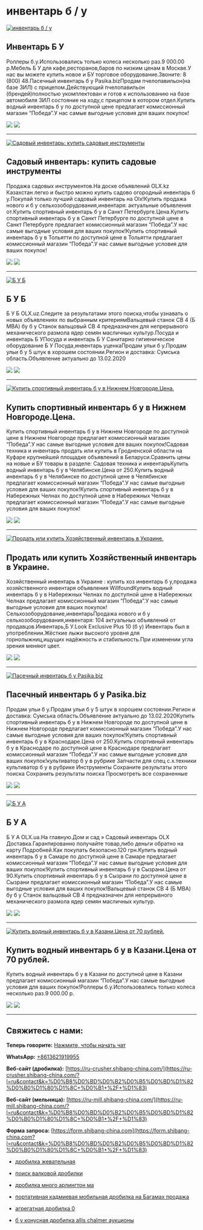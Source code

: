 # инвентарь б / у

<a href="https://swt.shibang-china.com/?l=ru&img&k=%D0%B8%D0%BD%D0%B2%D0%B5%D0%BD%D1%82%D0%B0%D1%80%D1%8C+%D0%B1+%2F+%D1%83" target="_blank">![инвентарь б / у](http://static.shibang-china.com/all-800x300/519.jpg)</a>

## Инвентарь Б У
Роллеры б.у.Использовались только колеса несколько раз.9 000.00 р.Мебель Б У для кафе,ресторанов,баров по низким ценам в Москве.У нас вы можете купить новое и БУ торговое оборудование.Звоните: 8 (800) 48.Пасечный инвентарь б у Pasika.bizПродам пчелопавильон(на базе ЗИЛ) с прицепом.Действующий пчелопавильон (брендей)полностью укомплектован и готов к использованию на базе автомобиля ЗИЛ состояние на ходу,с прицепом в котором отдел.Купить водный инвентарь б у по доступной цене предлагает комиссионный магазин “Победа”.У нас самые выгодные условия для ваших покупок!


<a href="https://whatsapp.shibangsoft.com/WhatsApp.php" target="_blank" title="WhatsApp">![](http://static.shibang-china.com/icon/whatsapp.png)</a> <a href="https://swt.shibang-china.com/?l=ru&icon&k=%D0%B8%D0%BD%D0%B2%D0%B5%D0%BD%D1%82%D0%B0%D1%80%D1%8C+%D0%B1+%2F+%D1%83" target="_blank">![](http://static.shibang-china.com/icon/chat-ru.png)</a>

---

<a href="https://swt.shibang-china.com/?l=ru&img&k=%D0%B8%D0%BD%D0%B2%D0%B5%D0%BD%D1%82%D0%B0%D1%80%D1%8C+%D0%B1+%2F+%D1%83" target="_blank">![Садовый инвентарь: купить садовые инструменты](http://static.shibang-china.com/all-800x300/70.jpg)</a>

## Садовый инвентарь: купить садовые инструменты
Продажа садовых инструментов.На доске объявлений OLX.kz Казахстан легко и быстро можно купить садово огородный инвентарь б у.Покупай только лучший садовый инвентарь на Olx!Купить продажа нового и б у сельхозоборудования,инвентаря: актуальные объявления от.Купить спортивный инвентарь б у в Санкт Петербурге.Цена.Купить спортивный инвентарь б у в Санкт Петербурге по доступной цене в Санкт Петербурге предлагает комиссионный магазин “Победа”.У нас самые выгодные условия для ваших покупок!Купить спортивный инвентарь б у в Тольятти по доступной цене в Тольятти предлагает комиссионный магазин “Победа”.У нас самые выгодные условия для ваших покупок!


<a href="https://whatsapp.shibangsoft.com/WhatsApp.php" target="_blank" title="WhatsApp">![](http://static.shibang-china.com/icon/whatsapp.png)</a> <a href="https://swt.shibang-china.com/?l=ru&icon&k=%D0%B8%D0%BD%D0%B2%D0%B5%D0%BD%D1%82%D0%B0%D1%80%D1%8C+%D0%B1+%2F+%D1%83" target="_blank">![](http://static.shibang-china.com/icon/chat-ru.png)</a>

---

<a href="https://swt.shibang-china.com/?l=ru&img&k=%D0%B8%D0%BD%D0%B2%D0%B5%D0%BD%D1%82%D0%B0%D1%80%D1%8C+%D0%B1+%2F+%D1%83" target="_blank">![Б У Б](http://static.shibang-china.com/all-800x300/1092.jpg)</a>

## Б У Б
Б У Б OLX.uz.Следите за результатами этого поиска,чтобы узнавать о новых объявлениях по выбранным критериямВальцевый станок СВ 4 (Б МВА) бу б у Станок вальцовый СВ 4 предназначен для непрерывного механического размола ядер семян масличных культур.Посуда и инвентарь Б УПосуда и инвентарь Б У Санитарно гигиеническое оборудование Б У Посуда,инвентарь уценкаПродам ульи б у.Продам ульи б у 5 штук в хорошем состоянии.Регион и доставка: Сумська область.Объявление актуально до 13.02.2020


<a href="https://whatsapp.shibangsoft.com/WhatsApp.php" target="_blank" title="WhatsApp">![](http://static.shibang-china.com/icon/whatsapp.png)</a> <a href="https://swt.shibang-china.com/?l=ru&icon&k=%D0%B8%D0%BD%D0%B2%D0%B5%D0%BD%D1%82%D0%B0%D1%80%D1%8C+%D0%B1+%2F+%D1%83" target="_blank">![](http://static.shibang-china.com/icon/chat-ru.png)</a>

---

<a href="https://swt.shibang-china.com/?l=ru&img&k=%D0%B8%D0%BD%D0%B2%D0%B5%D0%BD%D1%82%D0%B0%D1%80%D1%8C+%D0%B1+%2F+%D1%83" target="_blank">![Купить спортивный инвентарь б у в Нижнем Новгороде.Цена.](http://static.shibang-china.com/all-800x300/521.jpg)</a>

## Купить спортивный инвентарь б у в Нижнем Новгороде.Цена.
Купить спортивный инвентарь б у в Нижнем Новгороде по доступной цене в Нижнем Новгороде предлагает комиссионный магазин “Победа”.У нас самые выгодные условия для ваших покупок!Садовая техника и инвентарь продать или купить в Гродненской области на Куфаре крупнейшей площадке объявлений в Беларуси.Сравнить цены на новые и БУ товары в разделе: Садовая техника и инвентарьКупить водный инвентарь б у в Челябинске.Цена от 250.Купить водный инвентарь б у в Челябинске по доступной цене в Челябинске предлагает комиссионный магазин “Победа”.У нас самые выгодные условия для ваших покупок!Купить спортивный инвентарь б у в Набережных Челнах по доступной цене в Набережных Челнах предлагает комиссионный магазин “Победа”.У нас самые выгодные условия для ваших покупок!


<a href="https://whatsapp.shibangsoft.com/WhatsApp.php" target="_blank" title="WhatsApp">![](http://static.shibang-china.com/icon/whatsapp.png)</a> <a href="https://swt.shibang-china.com/?l=ru&icon&k=%D0%B8%D0%BD%D0%B2%D0%B5%D0%BD%D1%82%D0%B0%D1%80%D1%8C+%D0%B1+%2F+%D1%83" target="_blank">![](http://static.shibang-china.com/icon/chat-ru.png)</a>

---

<a href="https://swt.shibang-china.com/?l=ru&img&k=%D0%B8%D0%BD%D0%B2%D0%B5%D0%BD%D1%82%D0%B0%D1%80%D1%8C+%D0%B1+%2F+%D1%83" target="_blank">![Продать или купить Хозяйственный инвентарь в Украине.](http://static.shibang-china.com/all-800x300/1118.jpg)</a>

## Продать или купить Хозяйственный инвентарь в Украине.
Хозяйственный инвентарь в Украине : купить хоз инвентарь б у,продажа хозяйственного инвентаря объявления WillfoundКупить водный инвентарь б у в Набережных Челнах по доступной цене в Набережных Челнах предлагает комиссионный магазин “Победа”.У нас самые выгодные условия для ваших покупок!Сельхозоборудование,инвентарьПродажа нового и б у сельхозоборудования,инвентаря: 104 актуальных объявлений от продавцов.Инвентарь,Б У.Look Exclusive Plus 10 (б у) Инвентарь был в употреблении.Жёсткие лыжи высокого уровня для горнолыжниц,ищущих надёжность и стабильность.При изменении угла зрения меняют цвет.


<a href="https://whatsapp.shibangsoft.com/WhatsApp.php" target="_blank" title="WhatsApp">![](http://static.shibang-china.com/icon/whatsapp.png)</a> <a href="https://swt.shibang-china.com/?l=ru&icon&k=%D0%B8%D0%BD%D0%B2%D0%B5%D0%BD%D1%82%D0%B0%D1%80%D1%8C+%D0%B1+%2F+%D1%83" target="_blank">![](http://static.shibang-china.com/icon/chat-ru.png)</a>

---

<a href="https://swt.shibang-china.com/?l=ru&img&k=%D0%B8%D0%BD%D0%B2%D0%B5%D0%BD%D1%82%D0%B0%D1%80%D1%8C+%D0%B1+%2F+%D1%83" target="_blank">![Пасечный инвентарь б у Pasika.biz](http://static.shibang-china.com/all-800x300/179.jpg)</a>

## Пасечный инвентарь б у Pasika.biz
Продам ульи б у.Продам ульи б у 5 штук в хорошем состоянии.Регион и доставка: Сумська область.Объявление актуально до 13.02.2020Купить спортивный инвентарь б у в Нижнем Новгороде по доступной цене в Нижнем Новгороде предлагает комиссионный магазин “Победа”.У нас самые выгодные условия для ваших покупок!Купить спортивный инвентарь б у в Краснодаре.Цена от 250.Купить спортивный инвентарь б у в Краснодаре по доступной цене в Краснодаре предлагает комиссионный магазин “Победа”.У нас самые выгодные условия для ваших покупок!культиватор б у в рубрике Запчасти для спец с.х.техники культиватор б у в рубрике Инструменты Сохраните результаты этого поиска Сохранить результаты поиска Просмотреть все сохраненные


<a href="https://whatsapp.shibangsoft.com/WhatsApp.php" target="_blank" title="WhatsApp">![](http://static.shibang-china.com/icon/whatsapp.png)</a> <a href="https://swt.shibang-china.com/?l=ru&icon&k=%D0%B8%D0%BD%D0%B2%D0%B5%D0%BD%D1%82%D0%B0%D1%80%D1%8C+%D0%B1+%2F+%D1%83" target="_blank">![](http://static.shibang-china.com/icon/chat-ru.png)</a>

---

<a href="https://swt.shibang-china.com/?l=ru&img&k=%D0%B8%D0%BD%D0%B2%D0%B5%D0%BD%D1%82%D0%B0%D1%80%D1%8C+%D0%B1+%2F+%D1%83" target="_blank">![Б У А](http://static.shibang-china.com/all-800x300/1001.jpg)</a>

## Б У А
Б У А OLX.ua.На главную.Дом и сад &#187; Садовый инвентарь OLX Доставка.Гарантированно получайте товар,либо деньги обратно на карту Подробней.Как покупать безопасно.120 грн.Купить водный инвентарь б у в Самаре по доступной цене в Самаре предлагает комиссионный магазин “Победа”.У нас самые выгодные условия для ваших покупок!Купить спортивный инвентарь б у в Сызрани.Цена от 90.Купить спортивный инвентарь б у в Сызрани по доступной цене в Сызрани предлагает комиссионный магазин “Победа”.У нас самые выгодные условия для ваших покупок!Вальцевый станок СВ 4 (Б МВА) бу б у Станок вальцовый СВ 4 предназначен для непрерывного механического размола ядер семян масличных культур.


<a href="https://whatsapp.shibangsoft.com/WhatsApp.php" target="_blank" title="WhatsApp">![](http://static.shibang-china.com/icon/whatsapp.png)</a> <a href="https://swt.shibang-china.com/?l=ru&icon&k=%D0%B8%D0%BD%D0%B2%D0%B5%D0%BD%D1%82%D0%B0%D1%80%D1%8C+%D0%B1+%2F+%D1%83" target="_blank">![](http://static.shibang-china.com/icon/chat-ru.png)</a>

---

<a href="https://swt.shibang-china.com/?l=ru&img&k=%D0%B8%D0%BD%D0%B2%D0%B5%D0%BD%D1%82%D0%B0%D1%80%D1%8C+%D0%B1+%2F+%D1%83" target="_blank">![Купить водный инвентарь б у в Казани.Цена от 70 рублей.](http://static.shibang-china.com/all-800x300/6.jpg)</a>

## Купить водный инвентарь б у в Казани.Цена от 70 рублей.
Купить водный инвентарь б у в Казани по доступной цене в Казани предлагает комиссионный магазин “Победа”.У нас самые выгодные условия для ваших покупок!Роллеры б.у.Использовались только колеса несколько раз.9 000.00 р.

<a href="https://whatsapp.shibangsoft.com/WhatsApp.php" target="_blank" title="WhatsApp">![](http://static.shibang-china.com/icon/whatsapp.png)</a> <a href="https://swt.shibang-china.com/?l=ru&icon&k=%D0%B8%D0%BD%D0%B2%D0%B5%D0%BD%D1%82%D0%B0%D1%80%D1%8C+%D0%B1+%2F+%D1%83" target="_blank">![](http://static.shibang-china.com/icon/chat-ru.png)</a>

---
## Свяжитесь с нами:

**Теперь говорите:** [Нажмите, чтобы начать чат](https://swt.shibang-china.com?l=ru&contact&k=%D0%B8%D0%BD%D0%B2%D0%B5%D0%BD%D1%82%D0%B0%D1%80%D1%8C+%D0%B1+%2F+%D1%83)

**WhatsApp:**  [+8613621919955](https://whatsapp.shibangsoft.com/WhatsApp.php)

**Веб-сайт (дробилка):** [https://ru-crusher.shibang-china.com/](https://ru-crusher.shibang-china.com/?l=ru&contact&k=%D0%B8%D0%BD%D0%B2%D0%B5%D0%BD%D1%82%D0%B0%D1%80%D1%8C+%D0%B1+%2F+%D1%83)

**Веб-сайт (мельница):** [https://ru-mill.shibang-china.com/](https://ru-mill.shibang-china.com/?l=ru&contact&k=%D0%B8%D0%BD%D0%B2%D0%B5%D0%BD%D1%82%D0%B0%D1%80%D1%8C+%D0%B1+%2F+%D1%83)

**Форма запроса:** [https://form.shibang-china.com](https://form.shibang-china.com?l=ru&contact&k=%D0%B8%D0%BD%D0%B2%D0%B5%D0%BD%D1%82%D0%B0%D1%80%D1%8C+%D0%B1+%2F+%D1%83)

* [дробилка жевательная](../135/%D0%B4%D1%80%D0%BE%D0%B1%D0%B8%D0%BB%D0%BA%D0%B0%20%D0%B6%D0%B5%D0%B2%D0%B0%D1%82%D0%B5%D0%BB%D1%8C%D0%BD%D0%B0%D1%8F.md)

* [поиск валковой дробилки](../132/%D0%BF%D0%BE%D0%B8%D1%81%D0%BA%20%D0%B2%D0%B0%D0%BB%D0%BA%D0%BE%D0%B2%D0%BE%D0%B9%20%D0%B4%D1%80%D0%BE%D0%B1%D0%B8%D0%BB%D0%BA%D0%B8.md)

* [дробилка много арлингтон ма](../132/%D0%B4%D1%80%D0%BE%D0%B1%D0%B8%D0%BB%D0%BA%D0%B0%20%D0%BC%D0%BD%D0%BE%D0%B3%D0%BE%20%D0%B0%D1%80%D0%BB%D0%B8%D0%BD%D0%B3%D1%82%D0%BE%D0%BD%20%D0%BC%D0%B0.md)

* [портативная кадмиевая мобильная дробилка на Багамах продажа](../132/%D0%BF%D0%BE%D1%80%D1%82%D0%B0%D1%82%D0%B8%D0%B2%D0%BD%D0%B0%D1%8F%20%D0%BA%D0%B0%D0%B4%D0%BC%D0%B8%D0%B5%D0%B2%D0%B0%D1%8F%20%D0%BC%D0%BE%D0%B1%D0%B8%D0%BB%D1%8C%D0%BD%D0%B0%D1%8F%20%D0%B4%D1%80%D0%BE%D0%B1%D0%B8%D0%BB%D0%BA%D0%B0%20%D0%BD%D0%B0%20%D0%91%D0%B0%D0%B3%D0%B0%D0%BC%D0%B0%D1%85%20%D0%BF%D1%80%D0%BE%D0%B4%D0%B0%D0%B6%D0%B0.md)

* [агрегатная дробилка 0](../135/%D0%B0%D0%B3%D1%80%D0%B5%D0%B3%D0%B0%D1%82%D0%BD%D0%B0%D1%8F%20%D0%B4%D1%80%D0%BE%D0%B1%D0%B8%D0%BB%D0%BA%D0%B0%200.md)

* [б  у конусная дробилка allis chalmer аукционы](../131/%D0%B1%20%20%D1%83%20%D0%BA%D0%BE%D0%BD%D1%83%D1%81%D0%BD%D0%B0%D1%8F%20%D0%B4%D1%80%D0%BE%D0%B1%D0%B8%D0%BB%D0%BA%D0%B0%20allis%20chalmer%20%D0%B0%D1%83%D0%BA%D1%86%D0%B8%D0%BE%D0%BD%D1%8B.md)